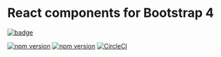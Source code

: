 # React components for Bootstrap 4

[![badge](https://github.com/johnb8005/ui-bs4/workflows/CI/badge.svg)](https://github.com/johnb8005/ui-bs4/actions)

[![npm version](https://badge.fury.io/js/%40nexys%2Fuibs4.svg)](https://www.npmjs.com/package/@nexys/uibs4)
[![npm version](https://img.shields.io/npm/v/@nexys/uibs4.svg)](https://www.npmjs.com/package/@nexys/uibs4)
[![CircleCI](https://circleci.com/gh/Nexysweb/ui-bs4.svg?style=svg)](https://circleci.com/gh/Nexysweb/ui-bs4)
